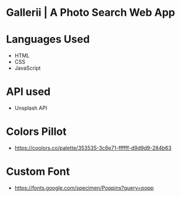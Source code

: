 # Gallerii | A Photo Search Web App

# Languages Used
- HTML
- CSS
- JavaScript

# API used 
- Unsplash API

# Colors Pillot
- https://coolors.co/palette/353535-3c6e71-ffffff-d9d9d9-284b63

# Custom Font
- https://fonts.google.com/specimen/Poppins?query=popp